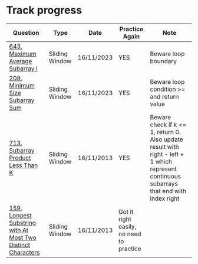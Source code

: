# Track progress
|Question                 | Type         | Date           | Practice Again | Note
| ---------------------- | ------------- |  ------------- | -------------  | ------------- | 
|[643. Maximum Average Subarray I](https://leetcode.com/problems/maximum-average-subarray-i) | Sliding Window | 16/11/2023 | YES | Beware loop boundary |  
|[209. Minimum Size Subarray Sum](https://leetcode.com/problems/minimum-size-subarray-sum) | Sliding Window |  16/11/2023 | YES | Beware loop condition >= and return value|
|[713. Subarray Product Less Than K](https://leetcode.com/problems/subarray-product-less-than-k)  | Sliding Window | 16/11/2013 | YES | Beware check if k <= 1, return 0. Also update result with right - left + 1 which represent continuous subarrays that end with index right |  
|[159. Longest Substring with At Most Two Distinct Characters](https://leetcode.com/problems/longest-substring-with-at-most-two-distinct-characters) | Sliding Window | 16/11/2013 | Got it right easily, no need to practice
